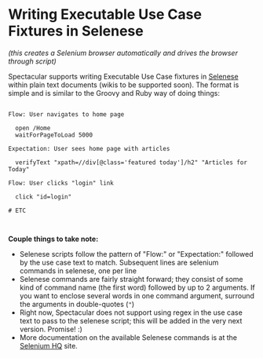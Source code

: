 # Writing Executable Use Case Fixtures in Selenese #

_(this creates a Selenium browser automatically and drives the browser through script)_

Spectacular supports writing Executable Use Case fixtures in [Selenese](http://seleniumhq.org/docs/04_selenese_commands.html) within plain text documents (wikis to be supported soon).  The format is simple and is similar to the Groovy and Ruby way of doing things:

```

Flow: User navigates to home page

  open /Home
  waitForPageToLoad 5000

Expectation: User sees home page with articles

  verifyText "xpath=//div[@class='featured today']/h2" "Articles for Today"

Flow: User clicks "login" link

  click "id=login"

# ETC



```


**Couple things to take note:**

  * Selenese scripts follow the pattern of "Flow:" or "Expectation:" followed by the use case text to match.  Subsequent lines are selenium commands in selenese, one per line
  * Selenese commands are fairly straight forward; they consist of some kind of command name (the first word) followed by up to 2 arguments.  If you want to enclose several words in one command argument, surround the arguments in double-quotes (`"`)
  * Right now, Spectacular does not support using regex in the use case text to pass to the selenese script;  this will be added in the very next version.  Promise!  :)
  * More documentation on the available Selenese commands is at the [Selenium HQ](http://seleniumhq.org/docs/04_selenese_commands.html) site.